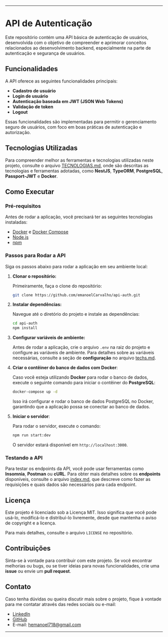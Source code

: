 
---

# API de Autenticação

Este repositório contém uma API básica de autenticação de usuários, desenvolvida com o objetivo de compreender e aprimorar conceitos relacionados ao desenvolvimento backend, especialmente na parte de autenticação e segurança de usuários.

## Funcionalidades

A API oferece as seguintes funcionalidades principais:

- **Cadastro de usuário**
- **Login de usuário**
- **Autenticação baseada em JWT (JSON Web Tokens)**
- **Validação de token**
- **Logout**

Essas funcionalidades são implementadas para permitir o gerenciamento seguro de usuários, com foco em boas práticas de autenticação e autorização.

## Tecnologias Utilizadas

Para compreender melhor as ferramentas e tecnologias utilizadas neste projeto, consulte o arquivo [TECNOLOGIAS.md](./TECNOLOGIAS.md), onde são descritas as tecnologias e ferramentas adotadas, como **NestJS**, **TypeORM**, **PostgreSQL**, **Passport-JWT** e **Docker**.

## Como Executar

### Pré-requisitos

Antes de rodar a aplicação, você precisará ter as seguintes tecnologias instaladas:

- [Docker](https://www.docker.com/get-started) e [Docker Compose](https://docs.docker.com/compose/install/)
- [Node.js](https://nodejs.org/)
- [npm](https://www.npmjs.com/get-npm)

### Passos para Rodar a API

Siga os passos abaixo para rodar a aplicação em seu ambiente local:

1. **Clonar o repositório:**

   Primeiramente, faça o clone do repositório:

   ```bash
   git clone https://github.com/emanoelCarvalho/api-auth.git
   ```

2. **Instalar dependências:**

   Navegue até o diretório do projeto e instale as dependências:

   ```bash
   cd api-auth
   npm install
   ```

3. **Configurar variáveis de ambiente:**

   Antes de rodar a aplicação, crie o arquivo `.env` na raiz do projeto e configure as variáveis de ambiente. Para detalhes sobre as variáveis necessárias, consulte a seção de **configuração** no arquivo [techs.md](./docs/techs.md.md).

4. **Criar o contêiner do banco de dados com Docker**:

   Caso você esteja utilizando **Docker** para rodar o banco de dados, execute o seguinte comando para iniciar o contêiner do **PostgreSQL**:

   ```bash
   docker-compose up -d
   ```

   Isso irá configurar e rodar o banco de dados PostgreSQL no Docker, garantindo que a aplicação possa se conectar ao banco de dados.

5. **Iniciar o servidor**:

   Para rodar o servidor, execute o comando:

   ```bash
   npm run start:dev
   ```

   O servidor estará disponível em `http://localhost:3000`.

### Testando a API

Para testar os endpoints da API, você pode usar ferramentas como **Insomnia**, **Postman** ou **cURL**. Para obter mais detalhes sobre os **endpoints** disponíveis, consulte o arquivo [index.md](./docs/index.md), que descreve como fazer as requisições e quais dados são necessários para cada endpoint.

## **Licença**

Este projeto é licenciado sob a Licença MIT. Isso significa que você pode usá-lo, modificá-lo e distribuí-lo livremente, desde que mantenha o aviso de copyright e a licença.

Para mais detalhes, consulte o arquivo `LICENSE` no repositório.

## Contribuições

Sinta-se à vontade para contribuir com este projeto. Se você encontrar melhorias ou bugs, ou se tiver ideias para novas funcionalidades, crie uma **issue** ou envie um **pull request**.

## Contato

Caso tenha dúvidas ou queira discutir mais sobre o projeto, fique à vontade para me contatar através das redes sociais ou e-mail:

- [LinkedIn](https://www.linkedin.com/in/emanoelcarvalho/)
- [GitHub](https://www.github.com/emanoelCarvalho/)
- E-mail: [hemanoel718@gmail.com](mailto:hemanoel718@gmail.com)

---
